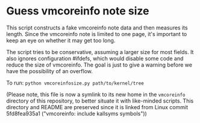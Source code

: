 Guess vmcoreinfo note size
==========================

This script constructs a fake vmcoreinfo note data and then measures its length.
Since the vmcoreinfo note is limited to one page, it's important to keep an eye
on whether it may get too long.

The script tries to be conservative, assuming a larger size for most fields. It
also ignores configuration #ifdefs, which would disable some code and reduce the
size of vmcoreinfo. The goal is just to give a warning before we have the
possibility of an overflow.

To run: `python vmcoreinfosize.py path/to/kernel/tree`

(Please note, this file is now a symlink to its new home in the `vmcoreinfo`
directory of this repository, to better situate it with like-minded scripts.
This directory and README are preserved since it is linked from Linux commit
5fd8fea935a1 ("vmcoreinfo: include kallsyms symbols"))
